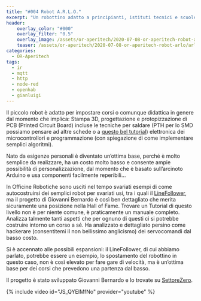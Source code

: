 ```yaml
---
title: "#004 Robot A.R.L.O."
excerpt: "Un robottino adatto a principianti, istituti tecnici e scuole in genere e permette di mettere insieme tutta una serie di esperienze da Maker"
header: 
    overlay_color: "#000"
    overlay_filter: "0.5"
    overlay_image: /assets/or-aperitech/2020-07-08-or-aperitech-robot-arlo/arlo-teaser.jpg
    teaser: /assets/or-aperitech/2020-07-08-or-aperitech-robot-arlo/arlo-teaser.jpg
categories:
  - OR-Aperitech
tags:
  - ir
  - mqtt
  - http
  - node-red
  - openhab
  - gianluigi
---
```


Il piccolo robot è adatto per impostare corsi o comunque didattica in genere dal momento che implica: Stampa 3D, progettazione e protopizzazione di PCB (Printed Circuit Board) incluse le tecniche per saldare (PTH  per lo SMD possiamo pensare ad altre schede o a [questo bel tutorial](https://www.carminenoviello.com/it/2014/02/16/utilizzare-componenti-elettronici-smd-pth/)) elettronica dei microcontrollori e programmazione (con spiegazione di come implementare semplici algoritmi).

Nato da esigenze personali è diventato un’ottima base, perché è molto semplice da realizzare, ha un costo molto basso e consente ampie possibilità di personalizzazione, dal momento che è basato sull’arcinoto Arduino e usa componenti facilmente reperibili…

In Officine Robotiche sono usciti nel tempo svariati esempi di come autocostruirsi dei semplici robot per svariati usi, tra i quali il [LineFollower](https://www.officinerobotiche.it/line-follower-mfr16/), ma il progetto di Giovanni Bernardo è così ben dettagliato che merita sicuramente una posizione nella Hall of Fame. Trovare un Tutorial di questo livello non è per niente comune, è praticamente un manuale completo. Analizza talmente tanti aspetti che per ognuno di questi ci si potrebbe costruire intorno un corso a sé. Ha analizzato e dettagliato persino come hackerare (consentitemi il non bellissimo anglicismo) dei servocomandi dal basso costo.

Si è accennato alle possibili espansioni: il LineFollower, di cui abbiamo parlato, potrebbe essere un esempio, lo spostamento del robottino in questo caso, non è così elevato per fare gare di velocità, ma è un’ottima base per dei corsi che prevedono una partenza dal basso.

Il progetto è stato sviluppato Giovanni Bernardo e lo trovate su [SettoreZero](https://www.settorezero.com/wordpress/arlo/).

{% include video id="JS_QYEIMfNo" provider="youtube" %}

